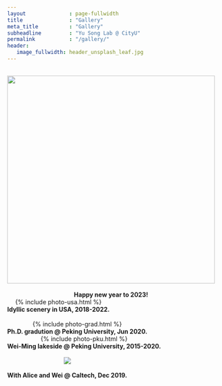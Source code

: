 ```yaml
---
layout              : page-fullwidth
title               : "Gallery"
meta_title          : "Gallery"
subheadline         : "Yu Song Lab @ CityU"
permalink           : "/gallery/"
header:
   image_fullwidth: header_unsplash_leaf.jpg
---
```


<br>

<div class="row">
  <div class="large-6 columns">
      <center>
    	<img src="/images/2023-new year.jpg" width = "480">
      <br><br>
      <b>Happy new year to 2023!</b>
			</center>
  </div>   
  <div class="large-6 columns">
    <center>
      {% include photo-usa.html %} 
      <br>
      <b>Idyllic scenery in USA, 2018-2022.</b>
		</center>
  </div>
</div>

<br>

<div class="row">
  <div class="large-6 columns">
      <center>
    		{% include photo-grad.html %} 
        <br>
        <b>Ph.D. gradution @ Peking University, Jun 2020.</b>
			</center>
  </div>
  <div class="large-6 columns">
    <center>
      {% include photo-pku.html %}
      <br>
      <b>Wei-Ming lakeside @ Peking University, 2015-2020.</b>
    </center> 
  </div>
</div>

<br>

<div class="row">
  <div class="large-6 columns">
    <center>
      <img src="https://yusong17.github.io/yusonglab.github.io/images/2019-alice-wei.jpg">
      <br><br>
      <b>With Alice and Wei @ Caltech, Dec 2019.</b>
    </center>
  </div>
</div>
